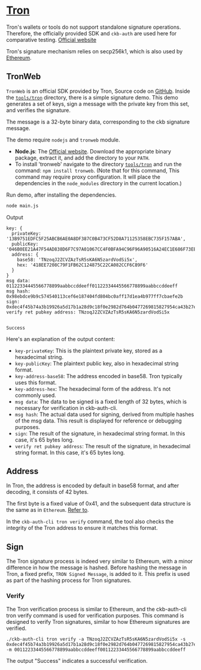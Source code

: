 # [Tron](../README.md)

Tron's wallets or tools do not support standalone signature operations. Therefore, the officially provided SDK and `ckb-auth` are used here for comparative testing.
[Official website](https://tronweb.network/)

Tron's signature mechanism relies on secp256k1, which is also used by [Ethereum](./ethereum.md).


## TronWeb
`TronWeb` is an official SDK provided by Tron, Source code on [GitHub](https://github.com/tronprotocol/tronweb). Inside the [`tools/tron`](../tools/tron/) directory, there is a simple signature demo. This demo generates a set of keys, sign a message with the private key from this set, and verifies the signature.

The message is a 32-byte binary data, corresponding to the ckb signature message.

The demo require `nodejs` and `tronweb` module.
- **Node.js**: The [Official website](https://nodejs.org/en). Download the appropriate binary package, extract it, and add the directory to your `PATH`.
- To install 'tronweb' navigate to the directory [`tools/tron`](../tools/tron/) and run the command: `npm install tronweb`. (Note that for this command, This command may require proxy configuration. It will place the dependencies in the `node_modules` directory in the current location.)


Run demo, after installing the dependencies.
```bash
node main.js
```

Output
```text
key: {
  privateKey: '13B9751EDFC5F25ABCB6AE0A8DF387C0B473CF52D8A71125358EBC735F157ABA',
  publicKey: '046B0EE21A47F54AD838D6F7C97A01067CC4F0BFA94C96F96A90516A24EC1E686F73EEEC973CAC5977563072035D6FEC23B22627F0EDF428F141F33300BDBE7BFF',
  address: {
    base58: 'TNzoqJ2ZCVZAzTsR5sKA6N5zardVodSi5x',
    hex: '418EE7208C79F1FB62C124875C22CA082CCF6C89F6'
  }
}
msg data: 01122334445566778899aabbccddeeff01122334445566778899aabbccddeeff
msg hash: 0x98ebdce9b9c574540113cef6e187404fd804bc0aff17d1ea4b977ff7cbaefe2b
sign: 0xdec4f45b74a3b19926a5d17b1a28d9c18f0e2982d764b0477269815827954ca43b27e004802d11d07311fb856ef53a7554c8301dae087d3ebbf14de4fea1eb9f1b
verify ret pubkey address: TNzoqJ2ZCVZAzTsR5sKA6N5zardVodSi5x


Success
```

Here's an explanation of the output content:
- `key-privateKey`: This is the plaintext private key, stored as a hexadecimal string.
- `key-publicKey`: The plaintext public key, also in hexadecimal string format.
- `key-address-base58`: The address encoded in base58. Tron typically uses this format.
- `key-address-hex`: The hexadecimal form of the address. It's not commonly used.
- `msg data`: The data to be signed is a fixed length of 32 bytes, which is necessary for verification in ckb-auth-cli.
- `msg hash`: The actual data used for signing, derived from multiple hashes of the msg data. This result is displayed for reference or debugging purposes.
- `sign`: The result of the signature, in hexadecimal string format. In this case, it's 65 bytes long.
- `verify ret pubkey address`: The result of the signature, in hexadecimal string format. In this case, it's 65 bytes long.

## Address
In Tron, the address is encoded by default in base58 format, and after decoding, it consists of 42 bytes. 

The first byte is a fixed value of 0x41, and the subsequent data structure is the same as in `Ethereum`. [Refer to](https://developers.tron.network/docs/account).

In the `ckb-auth-cli tron verify` command, the tool also checks the integrity of the Tron address to ensure it matches this format.

## Sign
The Tron signature process is indeed very similar to Ethereum, with a minor difference in how the message is hashed. Before hashing the message in Tron, a fixed prefix, `TRON Signed Message`, is added to it. This prefix is used as part of the hashing process for Tron signatures.

### Verify

The Tron verification process is similar to Ethereum, and the ckb-auth-cli tron verify command is used for verification purposes. This command is designed to verify Tron signatures, similar to how Ethereum signatures are verified.

```
./ckb-auth-cli tron verify -a TNzoqJ2ZCVZAzTsR5sKA6N5zardVodSi5x -s 0xdec4f45b74a3b19926a5d17b1a28d9c18f0e2982d764b0477269815827954ca43b27e004802d11d07311fb856ef53a7554c8301dae087d3ebbf14de4fea1eb9f1b -m 00112233445566778899aabbccddeeff00112233445566778899aabbccddeeff
```
The output "Success" indicates a successful verification.
